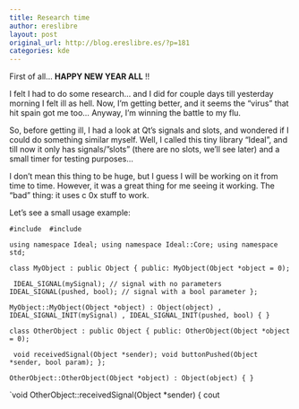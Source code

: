 ```yaml
---
title: Research time
author: ereslibre
layout: post
original_url: http://blog.ereslibre.es/?p=181
categories: kde
---
```

First of all… **HAPPY NEW YEAR ALL** !!

I felt I had to do some research… and I did for couple days till yesterday morning I felt ill as hell. Now, I’m getting better, and it seems the “virus” that hit spain got me too… Anyway, I’m winning the battle to my flu.

So, before getting ill, I had a look at Qt’s signals and slots, and wondered if I could do something similar myself. Well, I called this tiny library “Ideal”, and till now it only has signals/”slots” (there are no slots, we’ll see later) and a small timer for testing purposes…

I don’t mean this thing to be huge, but I guess I will be working on it from time to time. However, it was a great thing for me seeing it working. The “bad” thing: it uses c 0x stuff to work.

Let’s see a small usage example:

`#include 
#include `

`using namespace Ideal;
using namespace Ideal::Core;
using namespace std;`

`class MyObject
: public Object
{
public:
MyObject(Object *object = 0);`

` IDEAL_SIGNAL(mySignal); // signal with no parameters
IDEAL_SIGNAL(pushed, bool); // signal with a bool parameter
};`

`MyObject::MyObject(Object *object)
: Object(object)
, IDEAL_SIGNAL_INIT(mySignal)
, IDEAL_SIGNAL_INIT(pushed, bool)
{
}`

`class OtherObject
: public Object
{
public:
OtherObject(Object *object = 0);`

` void receivedSignal(Object *sender);
void buttonPushed(Object *sender, bool param);
};`

`OtherObject::OtherObject(Object *object)
: Object(object)
{
}`

`void OtherObject::receivedSignal(Object *sender)
{
cout 
